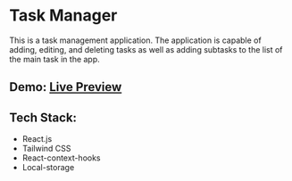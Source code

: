 # Task Manager
This is a task management application. 
The application is capable of adding, editing, and deleting tasks as well as adding subtasks to the list of the main task in the app.

## Demo: <a href='https://task-maneger-app.netlify.app/'>Live Preview</a>

## Tech Stack:
* React.js
* Tailwind CSS
* React-context-hooks
* Local-storage
